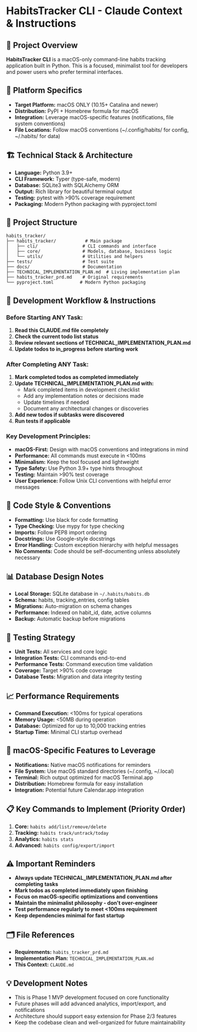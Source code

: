 # HabitsTracker CLI - Claude Context & Instructions

## 🎯 Project Overview
**HabitsTracker CLI** is a macOS-only command-line habits tracking application built in Python. This is a focused, minimalist tool for developers and power users who prefer terminal interfaces.

## 🍎 Platform Specifics
- **Target Platform:** macOS ONLY (10.15+ Catalina and newer)
- **Distribution:** PyPI + Homebrew formula for macOS
- **Integration:** Leverage macOS-specific features (notifications, file system conventions)
- **File Locations:** Follow macOS conventions (~/.config/habits/ for config, ~/.habits/ for data)

## 🏗️ Technical Stack & Architecture
- **Language:** Python 3.9+
- **CLI Framework:** Typer (type-safe, modern)
- **Database:** SQLite3 with SQLAlchemy ORM
- **Output:** Rich library for beautiful terminal output
- **Testing:** pytest with >90% coverage requirement
- **Packaging:** Modern Python packaging with pyproject.toml

## 📁 Project Structure
```
habits_tracker/
├── habits_tracker/           # Main package
│   ├── cli/                 # CLI commands and interface
│   ├── core/                # Models, database, business logic
│   └── utils/               # Utilities and helpers
├── tests/                   # Test suite
├── docs/                    # Documentation
├── TECHNICAL_IMPLEMENTATION_PLAN.md  # Living implementation plan
├── habits_tracker_prd.md    # Original requirements
└── pyproject.toml          # Modern Python packaging
```

## 🔄 Development Workflow & Instructions

### Before Starting ANY Task:
1. **Read this CLAUDE.md file completely**
2. **Check the current todo list status**
3. **Review relevant sections of TECHNICAL_IMPLEMENTATION_PLAN.md**
4. **Update todos to in_progress before starting work**

### After Completing ANY Task:
1. **Mark completed todos as completed immediately**
2. **Update TECHNICAL_IMPLEMENTATION_PLAN.md with:**
   - Mark completed items in development checklist
   - Add any implementation notes or decisions made
   - Update timelines if needed
   - Document any architectural changes or discoveries
3. **Add new todos if subtasks were discovered**
4. **Run tests if applicable**

### Key Development Principles:
- **macOS-First:** Design with macOS conventions and integrations in mind
- **Performance:** All commands must execute in <100ms
- **Minimalism:** Keep the tool focused and lightweight
- **Type Safety:** Use Python 3.9+ type hints throughout
- **Testing:** Maintain >90% test coverage
- **User Experience:** Follow Unix CLI conventions with helpful error messages

## 🎨 Code Style & Conventions
- **Formatting:** Use black for code formatting
- **Type Checking:** Use mypy for type checking
- **Imports:** Follow PEP8 import ordering
- **Docstrings:** Use Google-style docstrings
- **Error Handling:** Custom exception hierarchy with helpful messages
- **No Comments:** Code should be self-documenting unless absolutely necessary

## 📊 Database Design Notes
- **Local Storage:** SQLite database in `~/.habits/habits.db`
- **Schema:** habits, tracking_entries, config tables
- **Migrations:** Auto-migration on schema changes
- **Performance:** Indexed on habit_id, date, active columns
- **Backup:** Automatic backup before migrations

## 🧪 Testing Strategy
- **Unit Tests:** All services and core logic
- **Integration Tests:** CLI commands end-to-end
- **Performance Tests:** Command execution time validation
- **Coverage:** Target >90% code coverage
- **Database Tests:** Migration and data integrity testing

## 📈 Performance Requirements
- **Command Execution:** <100ms for typical operations
- **Memory Usage:** <50MB during operation
- **Database:** Optimized for up to 10,000 tracking entries
- **Startup Time:** Minimal CLI startup overhead

## 🔧 macOS-Specific Features to Leverage
- **Notifications:** Native macOS notifications for reminders
- **File System:** Use macOS standard directories (~/.config, ~/.local)
- **Terminal:** Rich output optimized for macOS Terminal.app
- **Distribution:** Homebrew formula for easy installation
- **Integration:** Potential future Calendar.app integration

## 📋 Key Commands to Implement (Priority Order)
1. **Core:** `habits add/list/remove/delete`
2. **Tracking:** `habits track/untrack/today`
3. **Analytics:** `habits stats`
4. **Advanced:** `habits config/export/import`

## ⚠️ Important Reminders
- **Always update TECHNICAL_IMPLEMENTATION_PLAN.md after completing tasks**
- **Mark todos as completed immediately upon finishing**
- **Focus on macOS-specific optimizations and conventions**
- **Maintain the minimalist philosophy - don't over-engineer**
- **Test performance regularly to meet <100ms requirement**
- **Keep dependencies minimal for fast startup**

## 🗂️ File References
- **Requirements:** `habits_tracker_prd.md`
- **Implementation Plan:** `TECHNICAL_IMPLEMENTATION_PLAN.md`
- **This Context:** `CLAUDE.md`

## 💡 Development Notes
- This is Phase 1 MVP development focused on core functionality
- Future phases will add advanced analytics, import/export, and notifications
- Architecture should support easy extension for Phase 2/3 features
- Keep the codebase clean and well-organized for future maintainability